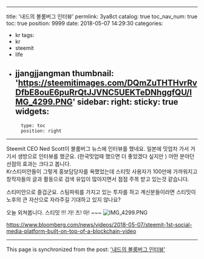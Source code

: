 
---
title: '내드의 볼룸버그 인터뷰'
permlink: 3ya8ct
catalog: true
toc_nav_num: true
toc: true
position: 9999
date: 2018-05-07 14:29:30
categories:
- kr
tags:
- kr
- steemit
- life
- jjangjjangman
thumbnail: 'https://steemitimages.com/DQmZuTHTHvrRvDfbE8ouE6puRrQtJJVNC5UEKTeDNhggfQU/IMG_4299.PNG'
sidebar:
    right:
        sticky: true
widgets:
    -
        type: toc
        position: right
---


Steemit CEO Ned Scott이 블룸버그 뉴스에 인터뷰를 했네요.  일본에 밋업차 가서 거기서 생방으로 인터뷰를 했군요. 
(한국밋업때 했으면 더 좋았겠다 싶지만 )
어떤 분야던 선점의 효과는 크다고 봅니다.  
Kr스티미안들이 그렇게 홍보담당자를 욕했었는데 
스티밋 사용자가 100만에 가까워지고 창작자들의 글과 활동으로 검색 유입이 많아지면서 점점 주목 받고 있는것 같습니다.  

스티미안으로 즐겁군요.  스팀파워를 가지고 있는 투자를 하고 계신분들이라면 스티밋이 노후의 큰 자산으로 자라주길 기대하고 있지 않나요? 

오늘 외쳐봅니다.  스티밋 !!! 가! 즈! 아! ~~~
![IMG_4299.PNG](https://steemitimages.com/DQmZuTHTHvrRvDfbE8ouE6puRrQtJJVNC5UEKTeDNhggfQU/IMG_4299.PNG)


https://www.bloomberg.com/news/videos/2018-05-07/steemit-1st-social-media-platform-built-on-top-of-a-blockchain-video

- - -

This page is synchronized from the post: ['내드의 볼룸버그 인터뷰'](https://steemit.com/@kingbit/3ya8ct)
